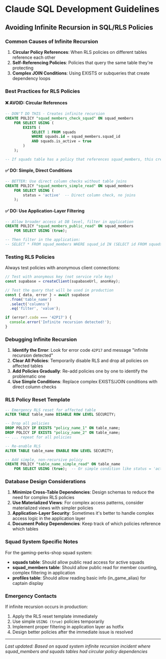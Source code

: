 # Claude SQL Development Guidelines

## Avoiding Infinite Recursion in SQL/RLS Policies

### Common Causes of Infinite Recursion

1. **Circular Policy References**: When RLS policies on different tables reference each other
2. **Self-Referencing Policies**: Policies that query the same table they're protecting
3. **Complex JOIN Conditions**: Using EXISTS or subqueries that create dependency loops

### Best Practices for RLS Policies

#### ❌ AVOID: Circular References
```sql
-- DON'T DO THIS - Creates infinite recursion
CREATE POLICY "squad_members_check_squad" ON squad_members
    FOR SELECT USING (
        EXISTS (
            SELECT 1 FROM squads 
            WHERE squads.id = squad_members.squad_id 
            AND squads.is_active = true
        )
    );

-- If squads table has a policy that references squad_members, this creates a loop
```

#### ✅ DO: Simple, Direct Conditions
```sql
-- BETTER: Use direct column checks without table joins
CREATE POLICY "squad_members_simple_read" ON squad_members
    FOR SELECT USING (
        status = 'active'  -- Direct column check, no joins
    );
```

#### ✅ DO: Use Application-Layer Filtering
```sql
-- Allow broader access at DB level, filter in application
CREATE POLICY "squad_members_public_read" ON squad_members
    FOR SELECT USING (true);

-- Then filter in the application:
-- SELECT * FROM squad_members WHERE squad_id IN (SELECT id FROM squads WHERE is_active = true)
```

### Testing RLS Policies

Always test policies with anonymous client connections:

```javascript
// Test with anonymous key (not service role key)
const supabase = createClient(supabaseUrl, anonKey);

// Test the query that will be used in production
const { data, error } = await supabase
  .from('table_name')
  .select('columns')
  .eq('filter', 'value');

if (error?.code === '42P17') {
  console.error('Infinite recursion detected!');
}
```

### Debugging Infinite Recursion

1. **Identify the Error**: Look for error code `42P17` and message "infinite recursion detected"
2. **Clear All Policies**: Temporarily disable RLS and drop all policies on affected tables
3. **Add Policies Gradually**: Re-add policies one by one to identify the problematic one
4. **Use Simple Conditions**: Replace complex EXISTS/JOIN conditions with direct column checks

### RLS Policy Reset Template

```sql
-- Emergency RLS reset for affected table
ALTER TABLE table_name DISABLE ROW LEVEL SECURITY;

-- Drop all policies
DROP POLICY IF EXISTS "policy_name_1" ON table_name;
DROP POLICY IF EXISTS "policy_name_2" ON table_name;
-- ... repeat for all policies

-- Re-enable RLS
ALTER TABLE table_name ENABLE ROW LEVEL SECURITY;

-- Add simple, non-recursive policy
CREATE POLICY "table_name_simple_read" ON table_name
    FOR SELECT USING (true);  -- Or simple condition like status = 'active'
```

### Database Design Considerations

1. **Minimize Cross-Table Dependencies**: Design schemas to reduce the need for complex RLS policies
2. **Use Materialized Views**: For complex access patterns, consider materialized views with simpler policies
3. **Application-Layer Security**: Sometimes it's better to handle complex access logic in the application layer
4. **Document Policy Dependencies**: Keep track of which policies reference which tables

### Squad System Specific Notes

For the gaming-perks-shop squad system:

- **squads table**: Should allow public read access for active squads
- **squad_members table**: Should allow public read for member counting, complex filtering in application
- **profiles table**: Should allow reading basic info (in_game_alias) for captain display

### Emergency Contacts

If infinite recursion occurs in production:
1. Apply the RLS reset template immediately
2. Use simple `USING (true)` policies temporarily
3. Implement proper filtering in application layer as hotfix
4. Design better policies after the immediate issue is resolved

---

*Last updated: Based on squad system infinite recursion incident where squad_members and squads tables had circular policy dependencies* 